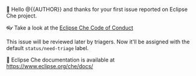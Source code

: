 :tada: Hello @{{AUTHOR}} and thanks for your first issue reported on Eclipse Che project.

:eyeglasses: Take a look at the [Eclipse Che Code of Conduct](https://github.com/eclipse/che/blob/master/CODE_OF_CONDUCT.md)

This issue will be reviewed later by triagers. Now it'll be assigned with the default `status/need-triage` label.

:memo: Eclipse Che documentation is available at https://www.eclipse.org/che/docs/
